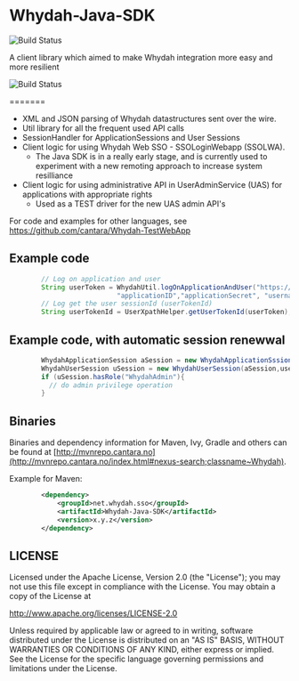 Whydah-Java-SDK
===============

![Build Status](http://jenkins.capraconsulting.no/buildStatus/icon?job=Whydah-Java-SDK)


A client library which aimed to make Whydah integration more easy and more resilient

![Build Status](http://jenkins.capraconsulting.no/buildStatus/icon?job=Whydah-Java-SDK)

=======
 * XML and JSON parsing of Whydah datastructures sent over the wire.
 * Util library for all the frequent used API calls
 * SessionHandler for ApplicationSessions and User Sessions
 * Client logic for using Whydah Web SSO - SSOLoginWebapp (SSOLWA).
   * The Java SDK is in a really early stage, and is currently used to experiment with a new remoting approach to increase system resilliance
* Client logic for using administrative API in UserAdminService (UAS) for applications with appropriate rights
    * Used as a TEST driver for the new UAS admin API's

For code and examples for other languages, see <https://github.com/cantara/Whydah-TestWebApp>


## Example code

```java
        // Log on application and user
        String userToken = WhydahUtil.logOnApplicationAndUser("https://whydahdev.altrancloud.com/tokenservice/",\\
                           "applicationID","applicationSecret", "username", "password");
        // Log get the user sessionId (userTokenId)
        String userTokenId = UserXpathHelper.getUserTokenId(userToken);
```

## Example code, with automatic session renewwal
```java
        WhydahApplicationSession aSession = new WhydahApplicationSssion(uTokenSUri, appId, appSecret);
        WhydahUserSession uSession = new WhydahUserSession(aSession,userCredential);
        if (uSession.hasRole("WhydahAdmin"){
          // do admin privilege operation
        }
```

## Binaries

Binaries and dependency information for Maven, Ivy, Gradle and others can be found at [http://mvnrepo.cantara.no](http://mvnrepo.cantara.no/index.html#nexus-search;classname~Whydah).

Example for Maven:

```xml
        <dependency>
            <groupId>net.whydah.sso</groupId>
            <artifactId>Whydah-Java-SDK</artifactId>
            <version>x.y.z</version>
        </dependency>
```


## LICENSE

Licensed under the Apache License, Version 2.0 (the "License");
you may not use this file except in compliance with the License.
You may obtain a copy of the License at

<http://www.apache.org/licenses/LICENSE-2.0>

Unless required by applicable law or agreed to in writing, software
distributed under the License is distributed on an "AS IS" BASIS,
WITHOUT WARRANTIES OR CONDITIONS OF ANY KIND, either express or implied.
See the License for the specific language governing permissions and
limitations under the License.
